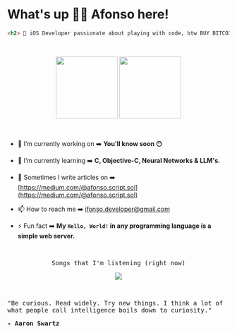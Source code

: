 # What's up ✌🏻 Afonso here!

```html
<h2>  iOS Developer passionate about playing with code, btw BUY BITCOIN! 🤠 </h2>
```

&nbsp;

<div align="center">
    <img height="140em" src="https://github-readme-stats.vercel.app/api?username=ifonso&show_icons=true&hide_title=false&hide=issues,contribs&rank_icon=github&theme=apprentice" />
    <img height="140em" src="https://github-readme-stats.vercel.app/api/top-langs/?username=ifonso&layout=compact&hide_progress=true&theme=apprentice" />
<div>

&nbsp;

<div align="left">

- 🔭 I’m currently working on ➡️ **You'll know soon 😶**

- 🌱 I’m currently learning ➡️ **C, Objective-C, Neural Networks & LLM's.**

- 📝 Sometimes I write articles on ➡️ [https://medium.com/@afonso.script.sol](https://medium.com/@afonso.script.sol)

- 📫 How to reach me ➡️ ifonso.developer@gmail.com

- ⚡ Fun fact ➡️ **My `Hello, World!` in any programming language is a simple web server.**
<div/>

&nbsp;

<p align="center">
  <samp>Songs that I'm listening (right now)</samp>
</p>

<div align="center">
  <img src="https://my-github-components.vercel.app/spotify"/>
</div>


&nbsp;

<p align="left">
  <samp>"Be curious. Read widely. Try new things. I think a lot of what people call intelligence boils down to curiosity."</samp>
    
  <samp><b>- Aaron Swartz</b></samp>
</p>
